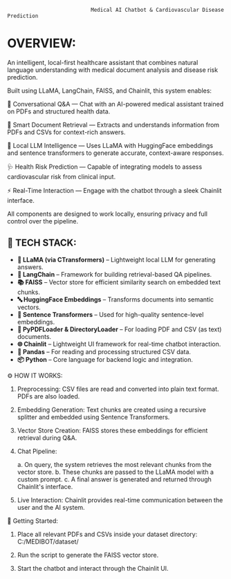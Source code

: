                                Medical AI Chatbot & Cardiovascular Disease Prediction

# OVERVIEW:

An intelligent, local-first healthcare assistant that combines natural language understanding with medical document analysis and disease risk prediction.

Built using LLaMA, LangChain, FAISS, and Chainlit, this system enables:

💬 Conversational Q&A — Chat with an AI-powered medical assistant trained on PDFs and structured health data.

📁 Smart Document Retrieval — Extracts and understands information from PDFs and CSVs for context-rich answers.

🧠 Local LLM Intelligence — Uses LLaMA with HuggingFace embeddings and sentence transformers to generate accurate, context-aware responses.

🩺 Health Risk Prediction — Capable of integrating models to assess cardiovascular risk from clinical input.

⚡ Real-Time Interaction — Engage with the chatbot through a sleek Chainlit interface.

All components are designed to work locally, ensuring privacy and full control over the pipeline.


## 🧰 TECH STACK:

- **🦙 LLaMA (via CTransformers)** – Lightweight local LLM for generating answers.
- **🧠 LangChain** – Framework for building retrieval-based QA pipelines.
- **📚 FAISS** – Vector store for efficient similarity search on embedded text chunks.
- **🔤 HuggingFace Embeddings** – Transforms documents into semantic vectors.
- **💬 Sentence Transformers** – Used for high-quality sentence-level embeddings.
- **📄 PyPDFLoader & DirectoryLoader** – For loading PDF and CSV (as text) documents.
- **🌐 Chainlit** – Lightweight UI framework for real-time chatbot interaction.
- **🐼 Pandas** – For reading and processing structured CSV data.
- **📦 Python** – Core language for backend logic and integration.


⚙️ HOW IT WORKS:

1. Preprocessing: CSV files are read and converted into plain text format. PDFs are also loaded.

2. Embedding Generation: Text chunks are created using a recursive splitter and embedded using Sentence Transformers.

3. Vector Store Creation: FAISS stores these embeddings for efficient retrieval during Q&A.

4. Chat Pipeline:

    a. On query, the system retrieves the most relevant chunks from the vector store.
    b. These chunks are passed to the LLaMA model with a custom prompt.
    c. A final answer is generated and returned through Chainlit's interface.

5. Live Interaction: Chainlit provides real-time communication between the user and the AI system.


🚀 Getting Started:

1. Place all relevant PDFs and CSVs inside your dataset directory:
C:/MEDIBOT/dataset/

2. Run the script to generate the FAISS vector store.

3. Start the chatbot and interact through the Chainlit UI.

